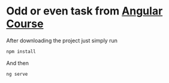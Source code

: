 # Odd or even task from [Angular Course](https://www.udemy.com/course/the-complete-guide-to-angular-2/) 

After downloading the project just simply run 

```bash
npm install
```

And then

```bash
ng serve
```
